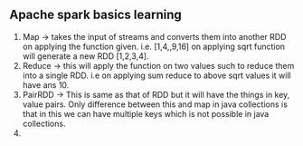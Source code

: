 ## Apache spark basics learning 

1. Map -> takes the input of streams and converts them into another RDD on applying the function given. i.e. [1,4,,9,16] on applying sqrt function will generate a new RDD [1,2,3,4].
2. Reduce -> this will apply the function on two values such to reduce them into a single RDD. i.e on applying sum reduce to above sqrt values it will have ans 10. 
3. PairRDD -> This is same as that of RDD but it will have the things in key, value pairs. Only difference between this and map in java collections is that in this we can have multiple keys which is not possible in java collections. 
4. 